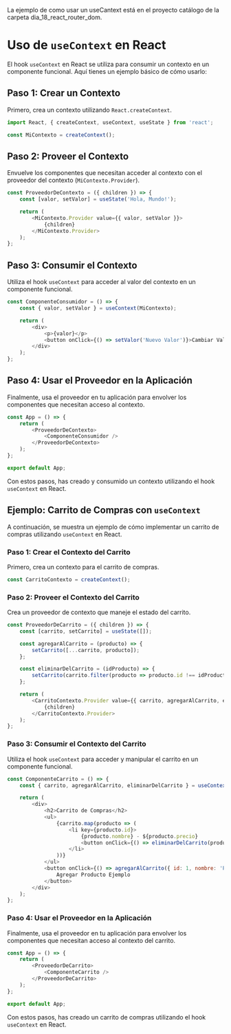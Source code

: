 La ejemplo de como usar un useCantext está en el proyecto catálogo de la carpeta dia_18_react_router_dom.




# Uso de `useContext` en React

El hook `useContext` en React se utiliza para consumir un contexto en un componente funcional. Aquí tienes un ejemplo básico de cómo usarlo:

## Paso 1: Crear un Contexto

Primero, crea un contexto utilizando `React.createContext`.

```javascript
import React, { createContext, useContext, useState } from 'react';

const MiContexto = createContext();
```

## Paso 2: Proveer el Contexto

Envuelve los componentes que necesitan acceder al contexto con el proveedor del contexto (`MiContexto.Provider`).

```javascript
const ProveedorDeContexto = ({ children }) => {
    const [valor, setValor] = useState('Hola, Mundo!');

    return (
        <MiContexto.Provider value={{ valor, setValor }}>
            {children}
        </MiContexto.Provider>
    );
};
```

## Paso 3: Consumir el Contexto

Utiliza el hook `useContext` para acceder al valor del contexto en un componente funcional.

```javascript
const ComponenteConsumidor = () => {
    const { valor, setValor } = useContext(MiContexto);

    return (
        <div>
            <p>{valor}</p>
            <button onClick={() => setValor('Nuevo Valor')}>Cambiar Valor</button>
        </div>
    );
};
```

## Paso 4: Usar el Proveedor en la Aplicación

Finalmente, usa el proveedor en tu aplicación para envolver los componentes que necesitan acceso al contexto.

```javascript
const App = () => {
    return (
        <ProveedorDeContexto>
            <ComponenteConsumidor />
        </ProveedorDeContexto>
    );
};

export default App;
```

Con estos pasos, has creado y consumido un contexto utilizando el hook `useContext` en React.

## Ejemplo: Carrito de Compras con `useContext`

A continuación, se muestra un ejemplo de cómo implementar un carrito de compras utilizando `useContext` en React.

### Paso 1: Crear el Contexto del Carrito

Primero, crea un contexto para el carrito de compras.

```javascript
const CarritoContexto = createContext();
```

### Paso 2: Proveer el Contexto del Carrito

Crea un proveedor de contexto que maneje el estado del carrito.

```javascript
const ProveedorDeCarrito = ({ children }) => {
    const [carrito, setCarrito] = useState([]);

    const agregarAlCarrito = (producto) => {
        setCarrito([...carrito, producto]);
    };

    const eliminarDelCarrito = (idProducto) => {
        setCarrito(carrito.filter(producto => producto.id !== idProducto));
    };

    return (
        <CarritoContexto.Provider value={{ carrito, agregarAlCarrito, eliminarDelCarrito }}>
            {children}
        </CarritoContexto.Provider>
    );
};
```

### Paso 3: Consumir el Contexto del Carrito

Utiliza el hook `useContext` para acceder y manipular el carrito en un componente funcional.

```javascript
const ComponenteCarrito = () => {
    const { carrito, agregarAlCarrito, eliminarDelCarrito } = useContext(CarritoContexto);

    return (
        <div>
            <h2>Carrito de Compras</h2>
            <ul>
                {carrito.map(producto => (
                    <li key={producto.id}>
                        {producto.nombre} - ${producto.precio}
                        <button onClick={() => eliminarDelCarrito(producto.id)}>Eliminar</button>
                    </li>
                ))}
            </ul>
            <button onClick={() => agregarAlCarrito({ id: 1, nombre: 'Producto Ejemplo', precio: 100 })}>
                Agregar Producto Ejemplo
            </button>
        </div>
    );
};
```

### Paso 4: Usar el Proveedor en la Aplicación

Finalmente, usa el proveedor en tu aplicación para envolver los componentes que necesitan acceso al contexto del carrito.

```javascript
const App = () => {
    return (
        <ProveedorDeCarrito>
            <ComponenteCarrito />
        </ProveedorDeCarrito>
    );
};

export default App;
```

Con estos pasos, has creado un carrito de compras utilizando el hook `useContext` en React.